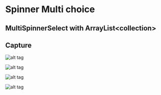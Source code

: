 # Spinner Multi choice




## MultiSpinnerSelect with ArrayList&lt;collection>



## Capture

![alt tag](https://cloud.githubusercontent.com/assets/4397770/9688320/137eb67a-52f4-11e5-894d-ea9d0e2537bc.png)

![alt tag](https://cloud.githubusercontent.com/assets/4397770/9688322/139dae04-52f4-11e5-8cac-f6981114e232.png)

![alt tag](https://cloud.githubusercontent.com/assets/4397770/9688323/13a7b1e2-52f4-11e5-863e-e261dc2b3b26.png)

![alt tag](https://cloud.githubusercontent.com/assets/4397770/9688321/1382d9f8-52f4-11e5-976c-407fafdbe622.png)


